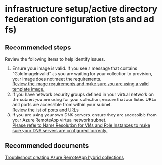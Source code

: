 <properties
	pageTitle="infrastructure setup/active directory federation configuration (sts and ad fs)"
	description="infrastructure setup/active directory federation configuration (sts and ad fs)"
	service="microsoft.remoteapp"
	resource=""
	authors="aashu"
	displayOrder=""
	selfHelpType="generic"
	supportTopicIds="32335799"
	resourceTags=""
	productPesIds="15540"
	cloudEnvironments="public"
	articleId="c8e7f4fb-e950-41a7-ac84-28f7078f0adc"
	ownershipId="ASEP_ContentService_Placeholder"
/>

# infrastructure setup/active directory federation configuration (sts and ad fs)

## **Recommended steps**
Review the following items to help identify issues.

1. Ensure your image is valid. If you see a message that contains "GoldImageInvalid" as you are waiting for your collection to provision, your image does not meet the requirements.<br>
[Review the image requirements and make sure you are using a valid template image.](https://azure.microsoft.com/documentation/articles/remoteapp-imagereqs/)
2. If you have network security groups defined in your virtual network on the subnet you are using for your collection, ensure that our listed URLs and ports are accessible from within your subnet.<br>
[Review the list of ports and URLs](https://azure.microsoft.com/documentation/articles/remoteapp-ports/)
3. If you are using your own DNS servers, ensure they are accessible from your Azure RemoteApp virtual network subnet.<br>
[Please refer to Name Resolution for VMs and Role Instances to make sure your DNS servers are configured correcly.](https://azure.microsoft.com/documentation/articles/virtual-networks-name-resolution-for-vms-and-role-instances/)

## **Recommended documents**
[Troubleshoot creating Azure RemoteApp hybrid collections](https://azure.microsoft.com/documentation/articles/remoteapp-hybridtrouble/)
